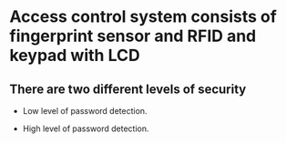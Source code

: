 # Access control system consists of fingerprint sensor and RFID and keypad with LCD


## There are two different levels of security

- Low level of password detection.

- High level of password detection.
